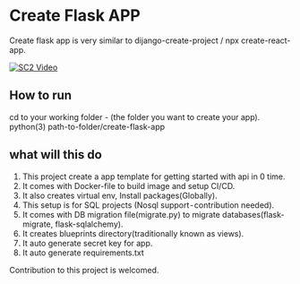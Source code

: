 # Create Flask APP

Create flask app is very similar to dijango-create-project / npx create-react-app.

[![SC2 Video](https://i9.ytimg.com/vi_webp/rYUyj1wqU30/mqdefault.webp?time=1607396700000&sqp=CNzau_4F&rs=AOn4CLB_ADLVNkxke7O0Ra1EQDvc7yaEfw)](https://youtu.be/rYUyj1wqU30)

## How to run
cd to your working folder - (the folder you want to create your app).
python(3) path-to-folder/create-flask-app

## what will this do

1. This project create a app template for getting started with api in 0 time.
2. It comes with Docker-file to build image and setup CI/CD.
3. It also creates virtual env, Install packages(Globally).
4. This setup is for SQL projects (Nosql support - contribution needed).
5. It comes with DB migration file(migrate.py) to migrate databases(flask-migrate, flask-sqlalchemy).
6. It creates blueprints directory(traditionally known as views).
7. It auto generate secret key for app.
8. It auto generate requirements.txt

Contribution to this project is welcomed.


